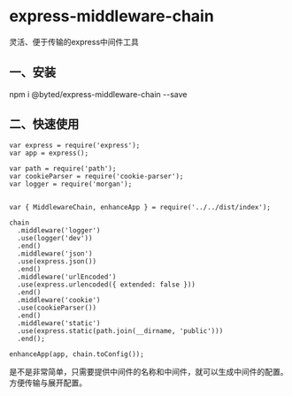 # express-middleware-chain
灵活、便于传输的express中间件工具

## 一、安装
npm i @byted/express-middleware-chain --save

## 二、快速使用

```
var express = require('express');
var app = express();

var path = require('path');
var cookieParser = require('cookie-parser');
var logger = require('morgan');


var { MiddlewareChain, enhanceApp } = require('../../dist/index');

chain
  .middleware('logger')
  .use(logger('dev'))
  .end()
  .middleware('json')
  .use(express.json())
  .end()
  .middleware('urlEncoded')
  .use(express.urlencoded({ extended: false }))
  .end()
  .middleware('cookie')
  .use(cookieParser())
  .end()
  .middleware('static')
  .use(express.static(path.join(__dirname, 'public')))
  .end();

enhanceApp(app, chain.toConfig());

```
是不是非常简单，只需要提供中间件的名称和中间件，就可以生成中间件的配置。方便传输与展开配置。
